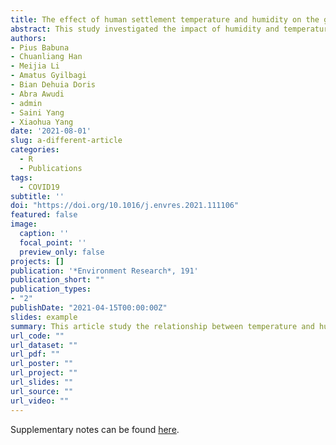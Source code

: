 ```yaml
---
title: The effect of human settlement temperature and humidity on the growth rules of infected and recovered cases of COVID-19
abstract: This study investigated the impact of humidity and temperature on the spread of COVID-19 (SARS-CoV-2) by statistically comparing modelled pandemic dynamics (daily infection and recovery cases) with daily temperature and humidity of three climate zones (Mainland China, South America, and Africa) from January to August 2020. We modelled the pandemic growth using a simple logistic function to derive information on the viral infection and describe the growth of infected and recovered cases. The results indicate that the infected and recovered cases of the first wave were controlled in China and managed in both South America and Africa. There is a negative correlation between both humidity (r = − 0.21; p = 0.27) and temperature (r = −0.22; p = 0.24) with spread of the virus. Though this study did not fully encompass socio-cultural factors, we recognise that local government responses, general health policies, population density, and transportation could also affect the spread of the virus. The pandemic can be managed better in the second wave if stricter safety protocols are implemented. We urge various units to collaborate strongly and call on countries to adhere to stronger safety protocols in the second wave.
authors: 
- Pius Babuna 
- Chuanliang Han
- Meijia Li 
- Amatus Gyilbagi 
- Bian Dehuia Doris 
- Abra Awudi 
- admin
- Saini Yang 
- Xiaohua Yang
date: '2021-08-01'
slug: a-different-article
categories:
  - R
  - Publications
tags:
  - COVID19
subtitle: ''
doi: "https://doi.org/10.1016/j.envres.2021.111106"
featured: false
image:
  caption: ''
  focal_point: ''
  preview_only: false
projects: []
publication: '*Environment Research*, 191'
publication_short: ""
publication_types:
- "2"
publishDate: "2021-04-15T00:00:00Z"
slides: example
summary: This article study the relationship between temperature and humidity on the spread of COVID-19.
url_code: ""
url_dataset: ""
url_pdf: ""
url_poster: ""
url_project: ""
url_slides: ""
url_source: ""
url_video: ""
---
```


Supplementary notes can be found [here](https://doi.org/10.1016/j.envres.2021.111106).
